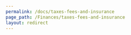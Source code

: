 ```yaml
---
permalink: /docs/taxes-fees-and-insurance
page_path: /Finances/taxes-fees-and-insurance
layout: redirect
---
```

